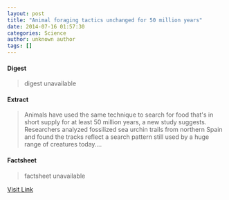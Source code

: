 ```yaml
---
layout: post
title: "Animal foraging tactics unchanged for 50 million years"
date: 2014-07-16 01:57:30
categories: Science
author: unknown author
tags: []
---
```



#### Digest
>digest unavailable

#### Extract
>Animals have used the same technique to search for food that's in short supply for at least 50 million years, a new study suggests. Researchers analyzed fossilized sea urchin trails from northern Spain and found the tracks reflect a search pattern still used by a huge range of creatures today....

#### Factsheet
>factsheet unavailable

[Visit Link](http://feeds.sciencedaily.com/~r/sciencedaily/~3/CVRUFSGlv4U/140715215730.htm)


